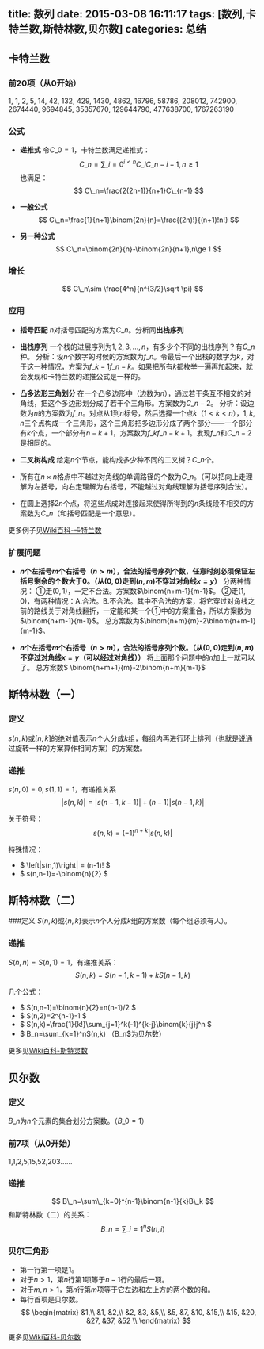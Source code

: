 title: 数列
date: 2015-03-08 16:11:17
tags: [数列,卡特兰数,斯特林数,贝尔数]
categories: 总结
---
## 卡特兰数
 
### 前20项（从0开始）
1, 1, 2, 5, 14, 42, 132, 429, 1430, 4862, 16796, 58786, 208012, 742900, 2674440, 9694845, 35357670, 129644790, 477638700, 1767263190
 
### 公式
 
- **递推式** 令$C\_0=1$，卡特兰数满足递推式：
$$ C\_n=\sum\_{i=0}^{i<n}C\_iC\_{n-i-1}, n\ge 1 $$
也满足：
$$ C\_n=\frac{2(2n-1)}{n+1}C\_{n-1} $$
 
- **一般公式**
$$
C\_n=\frac{1}{n+1}\binom{2n}{n}=\frac{(2n)!}{(n+1)!n!}
$$
 
- **另一种公式**
$$ C\_n=\binom{2n}{n}-\binom{2n}{n+1},n\ge 1 $$
 
### 增长
 
$$ C\_n\sim \frac{4^n}{n^{3/2}\sqrt \pi} $$
 
### 应用
 
- **括号匹配** $n$对括号匹配的方案为$C\_n$。分析同**出栈序列**
 
- **出栈序列** 一个栈的进展序列为$1,2,3,...,n$，有多少个不同的出栈序列？有$C\_n$种。
分析：设$n$个数字的时候的方案数为$f\_n$。令最后一个出栈的数字为$k$，对于这一种情况，方案为$f\_{k-1}f\_{n-k}$。如果把所有$k$都枚举一遍再加起来，就会发现和卡特兰数的递推公式是一样的。
 
- **凸多边形三角划分** 在一个凸多边形中（边数为$n$），通过若干条互不相交的对角线，把这个多边形划分成了若干个三角形。方案数为$C\_{n-2}$。
分析：设边数为$n$的方案数为$f\_n$。对点从$1$到$n$标号，然后选择一个点$k$（$1<k<n$），$1,k,n$三个点构成一个三角形，这个三角形把多边形分成了两个部分——一个部分有$k$个点，一个部分有$n-k+1$，方案数为$f\_kf\_{n-k+1}$。发现$f\_n$和$C\_{n-2}$是相同的。
 
- **二叉树构成** 给定$n$个节点，能构成多少种不同的二叉树？$C\_n$个。
 
- 所有在$n × n$格点中不越过对角线的单调路径的个数为$C\_n$。（可以把向上走理解为左括号，向右走理解为右括号，不能越过对角线理解为括号序列合法）。
 
- 在圆上选择$2n$个点，将这些点成对连接起来使得所得到的$n$条线段不相交的方案数为$C\_n$（和括号匹配是一个意思）。
 
更多例子见[Wiki百科-卡特兰数](http://zh.wikipedia.org/zh/%E5%8D%A1%E5%A1%94%E5%85%B0%E6%95%B0)
 
### 扩展问题
 
- **$n$个左括号$m$个右括号（$n>m$），合法的括号序列个数，任意时刻必须保证左括号剩余的个数大于$0$。（从$(0,0)$走到$(n,m)$不穿过对角线$x=y$）**
分两种情况：
①走$(0,1)$，一定不合法。方案数$\binom{n+m-1}{m-1}$。
②走$(1,0)$，有两种情况：A.合法。B.不合法。其中不合法的方案，将它穿过对角线之前的路线关于对角线翻折，一定能和某一个①中的方案重合，所以方案数为$\binom{n+m-1}{m-1}$。
总方案数为$\binom{n+m}{m}-2\binom{n+m-1}{m-1}$。
 
- **$n$个左括号$m$个右括号（$n>m$），合法的括号序列个数。（从$(0,0)$走到$(n,m)$不穿过对角线$x=y$（可以经过对角线））**
将上面那个问题中的$n$加上一就可以了。
总方案数$ \binom{n+m+1}{m}-2\binom{n+m}{m-1}$
 
## 斯特林数（一）
 
### 定义
$s(n,k)$或$\left[ n,k \right]$的绝对值表示$n$个人分成$k$组，每组内再进行环上排列（也就是说通过旋转一样的方案算作相同方案）的方案数。
 
### 递推
$s(n,0)=0,s(1,1)=1$，有递推关系
$$ \left|s(n,k)\right|=\left|s(n-1,k-1)\right|+(n-1)\left|s(n-1,k)\right| $$
 
关于符号：
$$ s(n,k)=(-1)^{n+k}\left|s(n,k)\right| $$
 
特殊情况：
- $ \left|s(n,1)\right| = (n-1)! $
- $ s(n,n-1)=-\binom{n}{2} $
 
## 斯特林数（二）
###定义
$S(n,k)$或$\left\{ n,k \right\}$表示$n$个人分成$k$组的方案数（每个组必须有人）。
 
### 递推
$S(n,n)=S(n,1)=1$，有递推关系：
$$ S(n,k)=S(n-1,k-1)+kS(n-1,k) $$
 
几个公式：
- $ S(n,n-1)=\binom{n}{2}=n(n-1)/2 $
- $ S(n,2)=2^{n-1}-1 $
- $ S(n,k)=\frac{1}{k!}\sum\_{j=1}^k(-1)^{k-j}\binom{k}{j}j^n $
- $ B\_n=\sum\_{k=1}^nS(n,k) $（$B\_n$为贝尔数）
 
更多见[Wiki百科-斯特灵数](http://zh.wikipedia.org/wiki/%E6%96%AF%E7%89%B9%E7%81%B5%E6%95%B0)
 
## 贝尔数
### 定义
$B\_n$为$n$个元素的集合划分方案数。（$B\_0=1$）
 
### 前7项（从0开始）
1,1,2,5,15,52,203……
 
### 递推
$$ B\_n=\sum\_{k=0}^{n-1}\binom{n-1}{k}B\_k $$
和斯特林数（二）的关系：
$$ B\_n=\sum\_{i=1}^{n}S(n,i) $$
 
### 贝尔三角形
- 第一行第一项是$1$。
- 对于$n>1$，第$n$行第$1$项等于$n-1$行的最后一项。
- 对于$m,n>1$，第$n$行第$m$项等于它左边和左上方的两个数的和。
- 每行首项是贝尔数。
$$
\begin{matrix}
   &1,\\
   &1,    &2,\\
   &2,    &3,    &5,\\
   &5,    &7,    &10,   &15,\\
   &15,  &20,  &27,   &37,   &52  \\
\end{matrix}
$$
 
更多见[Wiki百科-贝尔数](http://zh.wikipedia.org/wiki/%E8%B4%9D%E5%B0%94%E6%95%B0)